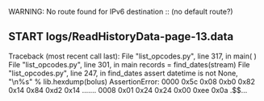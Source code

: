 WARNING: No route found for IPv6 destination :: (no default route?)
## START logs/ReadHistoryData-page-13.data
Traceback (most recent call last):
  File "list_opcodes.py", line 317, in <module>
    main( )
  File "list_opcodes.py", line 301, in main
    records = find_dates(stream)
  File "list_opcodes.py", line 247, in find_dates
    assert datetime is not None, "\n%s" % lib.hexdump(bolus)
AssertionError: 
0000   0x5c 0x08 0xb0 0x82 0x14 0x84 0xd2 0x14    \.......
0008   0x01 0x24 0x24 0x00 0xee 0x0a              .$$...
